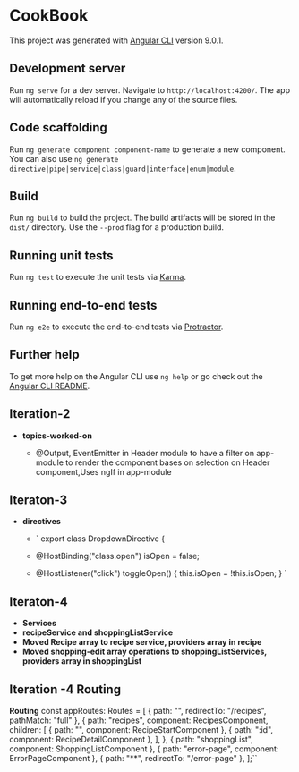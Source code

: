 # CookBook

This project was generated with [Angular CLI](https://github.com/angular/angular-cli) version 9.0.1.

## Development server

Run `ng serve` for a dev server. Navigate to `http://localhost:4200/`. The app will automatically reload if you change any of the source files.

## Code scaffolding

Run `ng generate component component-name` to generate a new component. You can also use `ng generate directive|pipe|service|class|guard|interface|enum|module`.

## Build

Run `ng build` to build the project. The build artifacts will be stored in the `dist/` directory. Use the `--prod` flag for a production build.

## Running unit tests

Run `ng test` to execute the unit tests via [Karma](https://karma-runner.github.io).

## Running end-to-end tests

Run `ng e2e` to execute the end-to-end tests via [Protractor](http://www.protractortest.org/).

## Further help

To get more help on the Angular CLI use `ng help` or go check out the [Angular CLI README](https://github.com/angular/angular-cli/blob/master/README.md).

## Iteration-2

- **topics-worked-on**

  - @Output, EventEmitter in Header module to have a filter on app-module to render the component bases on selection on Header component,Uses ngIf in app-module

## Iteraton-3

- **directives**

  - ` export class DropdownDirective {
  - @HostBinding("class.open") isOpen = false;

  - @HostListener("click") toggleOpen() {
    this.isOpen = !this.isOpen;
    }
    `

## Iteraton-4

- **Services**
- **recipeService and shoppingListService**
- **Moved Recipe array to recipe service, providers array in recipe**
- **Moved shopping-edit array operations to shoppingListServices, providers array in shoppingList**

## Iteration -4 Routing

**Routing**
const appRoutes: Routes = [
{ path: "", redirectTo: "/recipes", pathMatch: "full" },
{
path: "recipes",
component: RecipesComponent,
children: [
{ path: "", component: RecipeStartComponent },
{ path: ":id", component: RecipeDetailComponent },
],
},
{ path: "shoppingList", component: ShoppingListComponent },
{ path: "error-page", component: ErrorPageComponent },
{ path: "\*\*", redirectTo: "/error-page" },
];``
